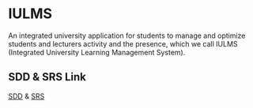 # IULMS
An integrated university application for students to manage and optimize students and lecturers activity and the presence, which we call IULMS (Integrated University Learning Management System). 

## SDD & SRS Link 
[SDD](https://docs.google.com/document/d/1GIoF6RDPajDFJuw0W0gyZp2KrBPrJjEqQDpiBlJufWY/edit?usp=sharing) & [SRS](https://docs.google.com/document/d/1kl4BuYTO7cB_oba8hWdiCjPNbhO-DVhTgI-69Ygoo1o/edit?usp=sharing)

